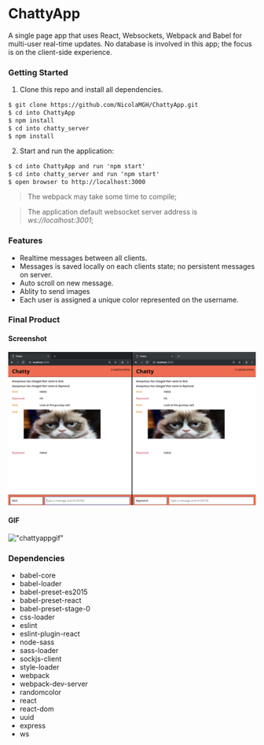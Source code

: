 ChattyApp
=====================

A single page app that uses React, Websockets, Webpack and Babel for multi-user real-time updates. No database is involved in this app; the focus is on the client-side experience.

### Getting Started

1. Clone this repo and install all dependencies.

```
$ git clone https://github.com/NicolaMGH/ChattyApp.git
$ cd into ChattyApp
$ npm install
$ cd into chatty_server
$ npm install
```

2. Start and run the application:

```
$ cd into ChattyApp and run 'npm start'
$ cd into chatty_server and run 'npm start'
$ open browser to http://localhost:3000
```
> The webpack may take some time to compile;

> The application default websocket server address is *ws://localhost:3001*;

### Features

- Realtime messages between all clients.
- Messages is saved locally on each clients state; no persistent messages on server.
- Auto scroll on new message.
- Ablity to send images
- Each user is assigned a unique color represented on the username.

### Final Product

#### Screenshot

!["chattyapp"](https://github.com/NicolaMGH/ChattyApp/blob/master/docs/chattyapp.png?raw=true)

#### GIF

!["chattyappgif"](https://github.com/NicolaMGH/ChattyApp/blob/master/docs/ChattyApp.gif?raw=true)

### Dependencies

- babel-core
- babel-loader
- babel-preset-es2015
- babel-preset-react
- babel-preset-stage-0
- css-loader
- eslint
- eslint-plugin-react
- node-sass
- sass-loader
- sockjs-client
- style-loader
- webpack
- webpack-dev-server
- randomcolor
- react
- react-dom
- uuid
- express
- ws
